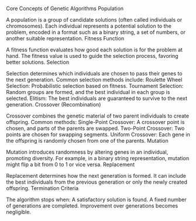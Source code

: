 Core Concepts of Genetic Algorithms
Population

A population is a group of candidate solutions (often called individuals or chromosomes).
Each individual represents a potential solution to the problem, encoded in a format such as a binary string, a set of numbers, or another suitable representation.
Fitness Function

A fitness function evaluates how good each solution is for the problem at hand.
The fitness value is used to guide the selection process, favoring better solutions.
Selection

Selection determines which individuals are chosen to pass their genes to the next generation.
Common selection methods include:
Roulette Wheel Selection: Probabilistic selection based on fitness.
Tournament Selection: Random groups are formed, and the best individual in each group is selected.
Elitism: The best individuals are guaranteed to survive to the next generation.
Crossover (Recombination)

Crossover combines the genetic material of two parent individuals to create offspring.
Common methods:
Single-Point Crossover: A crossover point is chosen, and parts of the parents are swapped.
Two-Point Crossover: Two points are chosen for swapping segments.
Uniform Crossover: Each gene in the offspring is randomly chosen from one of the parents.
Mutation

Mutation introduces randomness by altering genes in an individual, promoting diversity.
For example, in a binary string representation, mutation might flip a bit from 0 to 1 or vice versa.
Replacement

Replacement determines how the next generation is formed.
It can include the best individuals from the previous generation or only the newly created offspring.
Termination Criteria

The algorithm stops when:
A satisfactory solution is found.
A fixed number of generations are completed.
Improvement over generations becomes negligible.